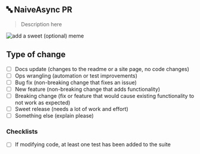 ## 🔤 NaiveAsync PR

> Description here

<!-- thanks for making a pull request! you are a handsome and kind individual, and you should be proud of your accomplishments -->

![add a sweet (optional) meme](giphy-url.gif)

## Type of change

- [ ] Docs update (changes to the readme or a site page, no code changes)
- [ ] Ops wrangling (automation or test improvements)
- [ ] Bug fix (non-breaking change that fixes an issue)
- [ ] New feature (non-breaking change that adds functionality)
- [ ] Breaking change (fix or feature that would cause existing functionality to not work as expected)
- [ ] Sweet release (needs a lot of work and effort)
- [ ] Something else (explain please)

### Checklists

- [ ] If modifying code, at least one test has been added to the suite

